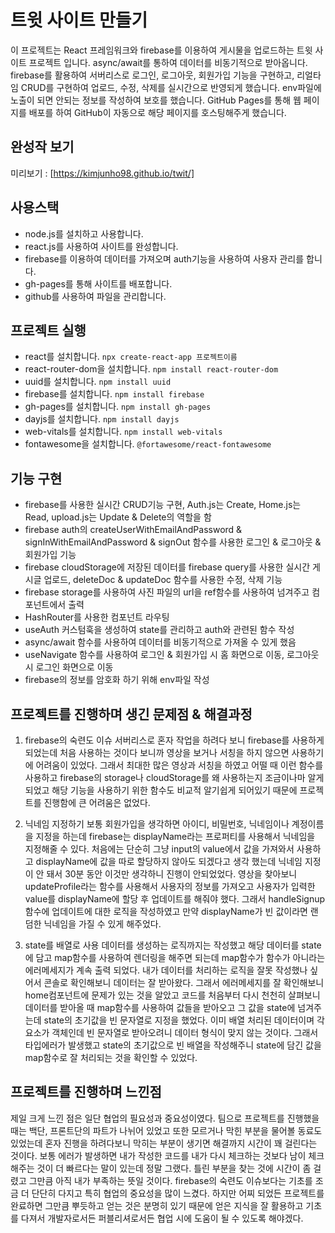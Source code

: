 # 트윗 사이트 만들기

이 프로젝트는 React 프레임워크와 firebase를 이용하여 게시물을 업로드하는 트윗 사이트 프로젝트 입니다. async/await를 통하여 데이터를 비동기적으로 받아옵니다.
firebase를 활용하여 서버리스로 로그인, 로그아웃, 회원가입 기능을 구현하고, 리얼타임 CRUD를 구현하여 업로드, 수정, 삭제를 실시간으로 반영되게 했습니다.
env파일에 노출이 되면 안되는 정보를 작성하여 보호를 했습니다. GitHub Pages를 통해 웹 페이지를 배포를 하여 GitHub이 자동으로 해당 페이지를 호스팅해주게 했습니다.

## 완성작 보기
미리보기 : [https://kimjunho98.github.io/twit/]

## 사용스택
- node.js를 설치하고 사용합니다. 
- react.js를 사용하여 사이트를 완성합니다. 
- firebase를 이용하여 데이터를 가져오며 auth기능을 사용하여 사용자 관리를 합니다.
- gh-pages를 통해 사이트를 배포합니다.
- github를 사용하여 파일을 관리합니다.

## 프로젝트 실행
- react를 설치합니다. `npx create-react-app 프로젝트이름`
- react-router-dom을 설치합니다. `npm install react-router-dom`
- uuid를 설치합니다. `npm install uuid`
- firebase를 설치합니다. `npm install firebase`
- gh-pages를 설치합니다. `npm install gh-pages`
- dayjs를 설치합니다. `npm install dayjs`
- web-vitals를 설치합니다. `npm install web-vitals`
- fontawesome을 설치합니다. `@fortawesome/react-fontawesome`

## 기능 구현
- firebase를 사용한 실시간 CRUD기능 구현, Auth.js는 Create, Home.js는 Read, upload.js는 Update & Delete의 역할을 함
- firebase auth의 createUserWithEmailAndPassword & signInWithEmailAndPassword & signOut 함수를 사용한 로그인 & 로그아웃 & 회원가입 기능
- firebase cloudStorage에 저장된 데이터를 firebase query를 사용한 실시간 게시글 업로드, deleteDoc & updateDoc 함수를 사용한 수정, 삭제 기능
- firebase storage를 사용하여 사진 파일의 url을 ref함수를 사용하여 넘겨주고 컴포넌트에서 출력
- HashRouter를 사용한 컴포넌트 라우팅
- useAuth 커스텀훅을 생성하여 state를 관리하고 auth와 관련된 함수 작성
- async/await 함수를 사용하여 데이터를 비동기적으로 가져올 수 있게 했음
- useNavigate 함수를 사용하여 로그인 & 회원가입 시 홈 화면으로 이동, 로그아웃 시 로그인 화면으로 이동
- firebase의 정보를 암호화 하기 위해 env파일 작성

## 프로젝트를 진행하며 생긴 문제점 & 해결과정

1. firebase의 숙련도 이슈
서버리스로 혼자 작업을 하려다 보니 firebase를 사용하게 되었는데 처음 사용하는 것이다 보니까 영상을 보거나 서칭을 하지 않으면 사용하기에 어려움이 있었다.
그래서 최대한 많은 영상과 서칭을 하였고 어떨 때 이런 함수를 사용하고 firebase의 storage나 cloudStorage를 왜 사용하는지 조금이나마 알게 되었고 해당 기능을 사용하기 위한 함수도 비교적 알기쉽게 되어있기 때문에 프로젝트를 진행함에 큰 어려움은 없었다.

2. 닉네임 지정하기
보통 회원가입을 생각하면 아이디, 비밀번호, 닉네임이나 계정이름을 지정을 하는데 firebase는 displayName라는 프로퍼티를 사용해서 닉네임을 지정해줄 수 있다. 처음에는 단순히 그냥 input의 value에서 값을 가져와서 사용하고 displayName에 값을 따로 할당하지 않아도 되겠다고 생각 했는데 닉네임 지정이 안 돼서 30분 동안 이것만 생각하니 진행이 안되었었다. 영상을 찾아보니 updateProfile라는 함수를 사용해서 사용자의 정보를 가져오고 사용자가 입력한 value를 displayName에 할당 후 업데이트를 해줘야 했다. 그래서 handleSignup 함수에 업데이트에 대한 로직을 작성하였고 만약 displayName가 빈 값이라면 랜덤한 닉네임을 가질 수 있게 해주었다.

3. state를 배열로 사용
데이터를 생성하는 로직까지는 작성했고 해당 데이터를 state에 담고 map함수를 사용하여 렌더링을 해주면 되는데 map함수가 함수가 아니라는 에러메세지가 계속 출력 되었다. 내가 데이터를 처리하는 로직을 잘못 작성했나 싶어서 콘솔로 확인해보니 데이터는 잘 받아왔다. 그래서 에러메세지를 잘 확인해보니 home컴포넌트에 문제가 있는 것을 알았고 코드를 처음부터 다시 천천히 살펴보니 데이터를 받아올 때 map함수를 사용하여 값들을 받아오고 그 값을 state에 넘겨주는데 state의 초기값을 빈 문자열로 지정을 했었다. 이미 배열 처리된 데이터이며 각 요소가 객체인데 빈 문자열로 받아오려니 데이터 형식이 맞지 않는 것이다. 그래서 타입에러가 발생했고 state의 초기값으로 빈 배열을 작성해주니 state에 담긴 값을 map함수로 잘 처리되는 것을 확인할 수 있었다.

## 프로젝트를 진행하며 느낀점
제일 크게 느낀 점은 일단 협업의 필요성과 중요성이였다. 팀으로 프로젝트를 진행했을 때는 백단, 프론트단의 파트가 나뉘어 있었고 또한 모르거나 막힌 부분을 물어볼 동료도 있었는데 혼자 진행을 하려다보니 막히는 부분이 생기면 해결까지 시간이 꽤 걸린다는 것이다. 보통 에러가 발생하면 내가 작성한 코드를 내가 다시 체크하는 것보다 남이 체크해주는 것이 더 빠르다는 말이 있는데 정말 그랬다. 틀린 부분을 찾는 것에 시간이 좀 걸렸고 그만큼 아직 내가 부족하는 뜻일 것이다. firebase의 숙련도 이슈보다는 기초를 조금 더 단단히 다지고 특히 협업의 중요성을 많이 느겼다. 하지만 어찌 되었든 프로젝트를 완료하면 그만큼 뿌듯하고 얻는 것은 분명히 있기 때문에 얻은 지식을 잘 활용하고 기초를 다져서 개발자로서든 퍼블리셔로서든 협업 시에 도움이 될 수 있도록 해야겠다.

